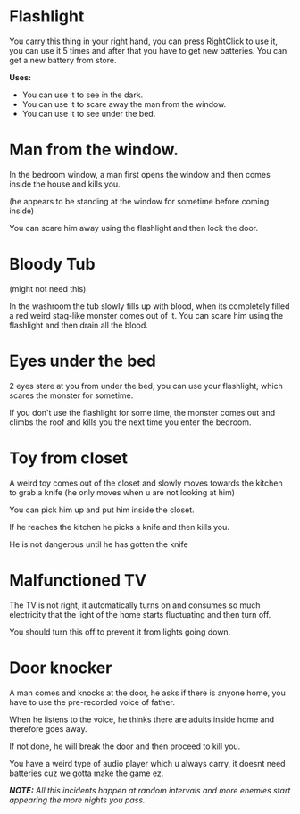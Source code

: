 
# Flashlight

You carry this thing in your right hand, you can press RightClick to use it, you can use it 5 times and after that you have to get new batteries. You can get a new battery from store.

**Uses:**
- You can use it to see in the dark.
- You can use it to scare away the man from the window.
- You can use it to see under the bed.


# Man from the window.

In the bedroom window, a man first opens the window and then comes inside the house and kills you.

(he appears to be standing at the window for sometime before coming inside)

You can scare him away using the flashlight and then lock the door.

# Bloody Tub
(might not need this)

In the washroom the tub slowly fills up with blood, when its completely filled a red weird stag-like monster comes out of it. You can scare him using the flashlight and then drain all the blood.

# Eyes under the bed

2 eyes stare at you from under the bed, you can use your flashlight, which scares the monster for sometime.

If you don't use the flashlight for some time, the monster comes out and climbs the roof and kills you the next time you enter the bedroom.

# Toy from closet
A weird toy comes out of the closet and slowly moves towards the kitchen to grab a knife (he only moves when u are not looking at him)

You can pick him up and put him inside the closet.

If he reaches the kitchen he picks a knife and then kills you.

He is not dangerous until he has gotten the knife

# Malfunctioned TV

The TV is not right, it automatically turns on and consumes so much electricity that the light of the home starts fluctuating and then turn off.

You should turn this off to prevent it from lights going down.

# Door knocker

A man comes and knocks at the door, he asks if there is anyone home, you have to use the pre-recorded voice of father.

When he listens to the voice, he thinks there are adults inside home and therefore goes away.

If not done, he will break the door and then proceed to kill you.

You have a weird type of audio player which u always carry, it doesnt need batteries cuz we gotta make the game ez.


***NOTE:*** *All this incidents happen at random intervals and more enemies start appearing the more nights you pass.*
